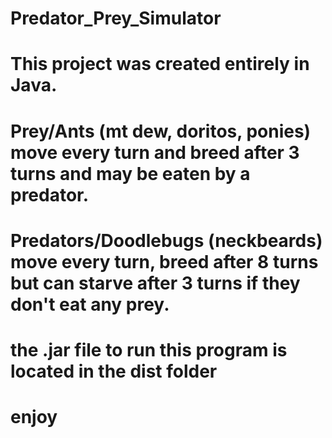 # Predator_Prey_Simulator
# This project was created entirely in Java.  
# Prey/Ants (mt dew, doritos, ponies) move every turn and breed after 3 turns and may be eaten by a predator.
# Predators/Doodlebugs (neckbeards) move every turn, breed after 8 turns but can starve after 3 turns if they don't eat any prey.
# the .jar file to run this program is located in the dist folder
# enjoy
